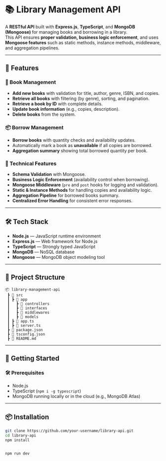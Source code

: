 # 📚 Library Management API

A **RESTful API** built with **Express.js**, **TypeScript**, and **MongoDB (Mongoose)** for managing books and borrowing in a library.  
This API ensures **proper validation, business logic enforcement**, and uses **Mongoose features** such as static methods, instance methods, middleware, and aggregation pipelines.

---

## 🚀 Features

### 📖 Book Management
- **Add new books** with validation for title, author, genre, ISBN, and copies.
- **Retrieve all books** with filtering (by genre), sorting, and pagination.
- **Retrieve a book by ID** with complete details.
- **Update book information** (e.g., copies, description).
- **Delete books** from the system.

### 📦 Borrow Management
- **Borrow books** with quantity checks and availability updates.
- Automatically mark a book as **unavailable** if all copies are borrowed.
- **Aggregation summary** showing total borrowed quantity per book.

### 🔧 Technical Features
- **Schema Validation** with Mongoose.
- **Business Logic Enforcement** (availability control when borrowing).
- **Mongoose Middleware** (`pre` and `post` hooks for logging and validation).
- **Static & Instance Methods** for handling copies and availability logic.
- **Aggregation Pipeline** for borrowed books summary.
- **Centralized Error Handling** for consistent error responses.

---

## 🛠 Tech Stack

- **Node.js** — JavaScript runtime environment
- **Express.js** — Web framework for Node.js
- **TypeScript** — Strongly typed JavaScript
- **MongoDB** — NoSQL database
- **Mongoose** — MongoDB object modeling tool

---
## 📂 Project Structure

```plaintext
📦 library-management-api
 ┣ 📂 src
 ┃ ┣ 📂 app            
 ┃   ┣ 📂 controllers   
 ┃   ┣ 📂 interfaces   
 ┃   ┣ 📂 middlewares  
 ┃   ┣ 📂 models       
 ┃ ┣ 📜 app.ts
 ┃ ┣ 📜 server.ts                
 ┣ 📜 package.json
 ┣ 📜 tsconfig.json
 ┣ 📜 README.md
```
---

## 🚀 Getting Started

### 🛠️ Prerequisites

- Node.js
- TypeScript (`npm i -g typescript`)
- MongoDB running locally or in the cloud (e.g., MongoDB Atlas)

---

## 📦 Installation

```bash
git clone https://github.com/your-username/library-api.git
cd library-api
npm install


npm run dev
